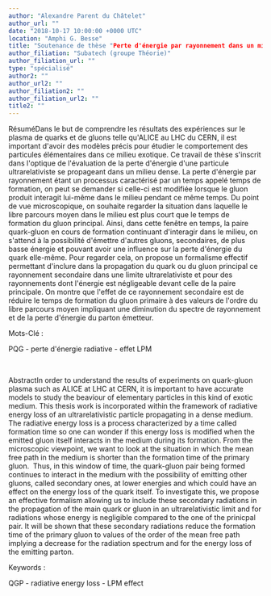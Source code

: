 ```yaml
---
author: "Alexandre Parent du Châtelet"
author_url: ""
date: "2018-10-17 10:00:00 +0000 UTC"
location: "Amphi G. Besse"
title: "Soutenance de thèse "Perte d'énergie par rayonnement dans un milieu opaque""
author_filiation: "Subatech (groupe Théorie)"
author_filiation_url: ""
type: "spécialisé"
author2: ""
author_url2: ""
author_filiation2: ""
author_filiation_url2: ""
title2: ""
---
```

RésuméDans le but de comprendre les résultats des expériences sur le plasma de quarks et de gluons telle qu'ALICE au LHC du CERN, il est important d'avoir des modèles précis pour étudier le comportement des particules élémentaires dans ce milieu exotique. Ce travail de thèse s'inscrit dans l'optique de l'évaluation de la perte d'énergie d'une particule ultrarelativiste se propageant dans un milieu dense. La perte d'énergie par rayonnement étant un processus caractérisé par un temps appelé temps de formation, on peut se demander si celle-ci est modifiée lorsque le gluon produit interagit lui-même dans le milieu pendant ce même temps. Du point de vue microscopique, on souhaite regarder la situation dans laquelle le libre parcours moyen dans le milieu est plus court que le temps de formation du gluon principal. Ainsi, dans cette fenêtre en temps, la paire quark-gluon en cours de formation continuant d'interagir dans le milieu, on s'attend à la possibilité d'émettre d'autres gluons, secondaires, de plus basse énergie et pouvant avoir une influence sur la perte d'énergie du quark elle-même. Pour regarder cela, on propose un formalisme effectif permettant d'inclure dans la propagation du quark ou du gluon principal ce rayonnement secondaire dans une limite ultrarelativiste et pour des rayonnements dont l'énergie est négligeable devant celle de la paire principale. On montre que l'effet de ce rayonnement secondaire est de réduire le temps de formation du gluon primaire à des valeurs de l'ordre du libre parcours moyen impliquant une diminution du spectre de rayonnement et de la perte d'énergie du parton émetteur.

Mots-Clé :

PQG - perte d'énergie radiative - effet LPM

 

AbstractIn order to understand the results of experiments on quark-gluon plasma such as ALICE at LHC at CERN, it is important to have accurate models to study the beaviour of elementary particles in this kind of exotic medium. This thesis work is incorporated within the framework of radiative energy loss of an ultrarelativistic particle propagating in a dense medium. The radiative energy loss is a process characterized by a time called formation time so one can wonder if this energy loss is modified when the emitted gluon itself interacts in the medium during its formation. From the microscopic viewpoint, we want to look at the situation in which the mean free path in the medium is shorter than the formation time of the primary gluon.  Thus, in this window of time, the quark-gluon pair being formed continues to interact in the medium with the possibility of emitting other gluons, called secondary ones, at lower energies and which could have an effect on the energy loss of the quark itself. To investigate this, we propose an effective formalism allowing us to include these secondary radiations in the propagation of the main quark or gluon in an ultrarelativistic limit and for radiations whose energy is negligible compared to the one of the prinicpal pair. It will be shown that these secondary radiations reduce the formation time of the primary gluon to values of the order of the mean free path implying a decrease for the radiation spectrum and for the energy loss of the emitting parton.

Keywords :

QGP - radiative energy loss - LPM effect
 

